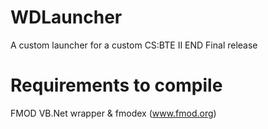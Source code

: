 # WDLauncher
A custom launcher for a custom CS:BTE II END Final release

# Requirements to compile
FMOD VB.Net wrapper & fmodex (www.fmod.org)
